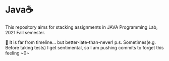 # Java☕️
This repository aims for stacking assignments in JAVA Programming Lab, 2021 Fall semester.

🥺 It is far from timeline... but better-late-than-never!
p.s. Sometimes(e.g. Before taking tests) I get sentimental, so I am pushing commits to forget this feeling ~0~
